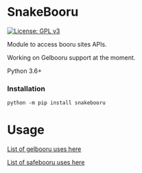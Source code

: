 # SnakeBooru
[![License: GPL v3](https://img.shields.io/badge/License-GPL%20v3-blue.svg)](http://www.gnu.org/licenses/gpl-3.0)

Module to access booru sites APIs.

Working on Gelbooru support at the moment.

Python 3.6+

### Installation

```
python -m pip install snakebooru
```
# Usage

[List of gelbooru uses here](https://github.com/berryytf/snakebooru/wiki/Gelbooru-Usage)

[List of safebooru uses here](https://github.com/berryytf/snakebooru/wiki/Safebooru-Usage)
